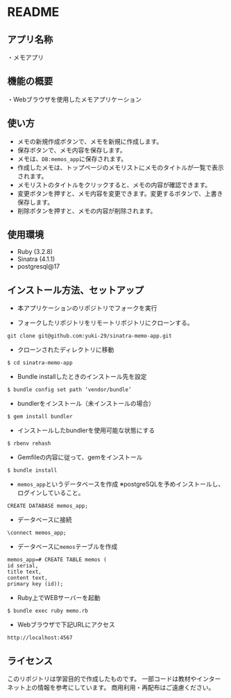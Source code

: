 # README


## アプリ名称
・メモアプリ

## 機能の概要
・Webブラウザを使用したメモアプリケーション

## 使い方
- メモの新規作成ボタンで、メモを新規に作成します。
- 保存ボタンで、メモ内容を保存します。
- メモは、`DB:memos_app`に保存されます。
- 作成したメモは、トップページのメモリストにメモのタイトルが一覧で表示されます。
- メモリストのタイトルをクリックすると、メモの内容が確認できます。
- 変更ボタンを押すと、メモ内容を変更できます。変更するボタンで、上書き保存します。
- 削除ボタンを押すと、メモの内容が削除されます。

## 使用環境
- Ruby (3.2.8)
- Sinatra (4.1.1)
- postgresql@17

## インストール方法、セットアップ
- 本アプリケーションのリポジトリでフォークを実行

- フォークしたリポジトリをリモートリポジトリにクローンする。
```
git clone git@github.com:yuki-29/sinatra-memo-app.git
```
- クローンされたディレクトリに移動
```
$ cd sinatra-memo-app
```
- Bundle installしたときのインストール先を設定
```
$ bundle config set path ‘vendor/bundle’
```
- bundlerをインストール（未インストールの場合）
```
$ gem install bundler
```
- インストールしたbundlerを使用可能な状態にする
```
$ rbenv rehash
```
- Gemfileの内容に従って、gemをインストール
```
$ bundle install
```
- `memos_app`というデータベースを作成
※postgreSQLを予めインストールし、ログインしていること。
```
CREATE DATABASE memos_app;
```
- データベースに接続
```
\connect memos_app;
```
- データベースに`memos`テーブルを作成
```
memos_app=# CREATE TABLE memos (
id serial,
title text,
content text,
primary key (id));
```

- Ruby上でWEBサーバーを起動
```
$ bundle exec ruby memo.rb
```
- Webブラウザで下記URLにアクセス
```
http://localhost:4567
```

## ライセンス
このリポジトリは学習目的で作成したものです。
一部コードは教材やインターネット上の情報を参考にしています。
商用利用・再配布はご遠慮ください。
